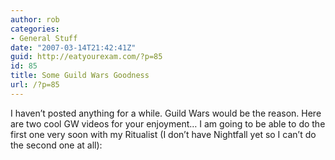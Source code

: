 ```yaml
---
author: rob
categories:
- General Stuff
date: "2007-03-14T21:42:41Z"
guid: http://eatyourexam.com/?p=85
id: 85
title: Some Guild Wars Goodness
url: /?p=85
---
```

I haven&#8217;t posted anything for a while. Guild Wars would be the reason. Here are two cool GW videos for your enjoyment&#8230; I am going to be able to do the first one very soon with my Ritualist (I don&#8217;t have Nightfall yet so I can&#8217;t do the second one at all):